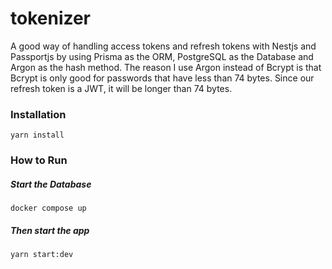 # tokenizer

A good way of handling access tokens and refresh tokens with Nestjs and Passportjs by using Prisma as the ORM, PostgreSQL
as the Database and Argon as the hash method. The reason I use Argon instead of Bcrypt is that Bcrypt is only good for passwords that have less than 74 bytes. Since our refresh token is a JWT, it will be longer than 74 bytes.

### Installation

```
yarn install
```

### How to Run

##### Start the Database

```
docker compose up
```

##### Then start the app

```
yarn start:dev
```

